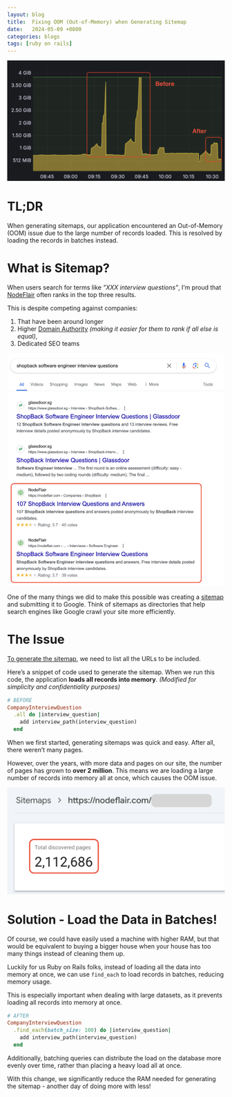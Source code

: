 ```yaml
---
layout: blog
title:  Fixing OOM (Out-of-Memory) when Generating Sitemap
date:   2024-05-09 +0800
categories: blogs
tags: [ruby on rails]
---
```


![](/assets/oom-out-of-memory-when-generating-sitemap.png)

# <b>TL;DR</b>

When generating sitemaps, our application encountered an Out-of-Memory (OOM) issue due to the large number of records loaded. This is resolved by loading the records in batches instead.

# What is Sitemap?

When users search for terms like <i>"XXX interview questions"</i>, I’m proud that [NodeFlair](https://nodeflair.com) often ranks in the top three results.

This is despite competing against companies:
1. That have been around longer
2. Higher [Domain Authority](https://moz.com/learn/seo/domain-authority) <i>(making it easier for them to rank if all else is equal)</i>,
3. Dedicated SEO teams

![](/assets/shopback-interview-questions-seo-demo.png)

One of the many things we did to make this possible was creating a [sitemap](https://developers.google.com/search/docs/crawling-indexing/sitemaps/overview) and submitting it to Google. Think of sitemaps as directories that help search engines like Google crawl your site more efficiently.

# The Issue

[To generate the sitemap](https://github.com/kjvarga/sitemap_generator), we need to list all the URLs to be included.

Here’s a snippet of code used to generate the sitemap. When we run this code, the application <b>loads all records into memory</b>. <i>(Modified for simplicity and confidentiality purposes)</i>
```ruby
# BEFORE
CompanyInterviewQuestion
  .all do |interview_question|
    add interview_path(interview_question)
  end
```

When we first started, generating sitemaps was quick and easy. After all, there weren’t many pages.

However, over the years, with more data and pages on our site, the number of pages has grown to <b>over 2 million</b>. This means we are loading a large number of records into memory all at once, which causes the OOM issue.

![](/assets/sitemap-number-of-pages.png)

# Solution - Load the Data in Batches!

Of course, we could have easily used a machine with higher RAM, but that would be equivalent to buying a bigger house when your house has too many things instead of cleaning them up.

Luckily for us Ruby on Rails folks, instead of loading all the data into memory at once, we can use `find_each` to load records in batches, reducing memory usage.

This is especially important when dealing with large datasets, as it prevents loading all records into memory at once.

```ruby
# AFTER
CompanyInterviewQuestion
  .find_each(batch_size: 100) do |interview_question|
    add interview_path(interview_question)
  end
```

Additionally, batching queries can distribute the load on the database more evenly over time, rather than placing a heavy load all at once.

With this change, we significantly reduce the RAM needed for generating the sitemap - another day of doing more with less!
